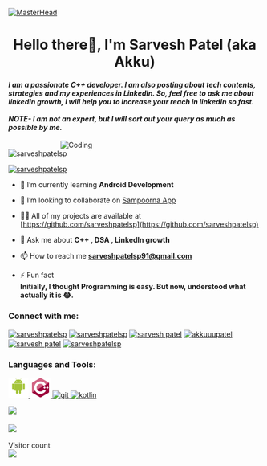 [![MasterHead](https://1.bp.blogspot.com/-7A4WynwLsMw/XbBpCXG8fHI/AAAAAAAAMt4/uOa1bpLskYgrwGbllhSu2SDj_Mig8SXJQCLcBGAsYHQ/s1600/2000_600px.gif)](https://sarveshpatelsp.io)
<h1 align="center">Hello there👋, I'm Sarvesh Patel (aka Akku)</h1>
<h4 align="left"> <I> I am a passionate C++ developer. I am also posting about tech contents, strategies and my experiences in LinkedIn. So, feel free to ask me about linkedIn growth, I will help you to increase your reach in linkedIn so fast.<br><br> NOTE- I am not an expert, but I will sort out your query as much as possible by me.</I></h4>
<img align="right" alt="Coding" width="400" src="https://cdn.dribbble.com/users/1162077/screenshots/3848914/programmer.gif">

<p align="left"> <img src="https://komarev.com/ghpvc/?username=sarveshpatelsp&label=Profile%20views&color=0e75b6&style=flat" alt="sarveshpatelsp" /> </p>

<p align="left"> <a href="https://twitter.com/sarveshpatelsp" target="blank"><img src="https://img.shields.io/twitter/follow/sarveshpatelsp?logo=twitter&style=for-the-badge" alt="sarveshpatelsp" /></a> </p>

- 🌱 I’m currently learning **Android Development**

- 👯 I’m looking to collaborate on [Sampoorna App](https://github.com/OpenLake/Sampoorna)

- 👨‍💻 All of my projects are available at [https://github.com/sarveshpatelsp](https://github.com/sarveshpatelsp)

- 💬 Ask me about **C++ , DSA , LinkedIn growth**

- 📫 How to reach me **sarveshpatelsp91@gmail.com**

- ⚡ Fun fact <br> **Initially, I thought Programming is easy. But now, understood what actually it is 😂.**

<h3 align="left">Connect with me:</h3>
<p align="left">
<a href="https://twitter.com/sarveshpatelsp" target="blank"><img align="center" src="https://raw.githubusercontent.com/rahuldkjain/github-profile-readme-generator/master/src/images/icons/Social/twitter.svg" alt="sarveshpatelsp" height="30" width="40" /></a>
<a href="https://linkedin.com/in/sarveshpatelsp" target="blank"><img align="center" src="https://raw.githubusercontent.com/rahuldkjain/github-profile-readme-generator/master/src/images/icons/Social/linked-in-alt.svg" alt="sarveshpatelsp" height="30" width="40" /></a>
<a href="https://fb.com/sarvesh patel" target="blank"><img align="center" src="https://raw.githubusercontent.com/rahuldkjain/github-profile-readme-generator/master/src/images/icons/Social/facebook.svg" alt="sarvesh patel" height="30" width="40" /></a>
<a href="https://instagram.com/akkuuupatel" target="blank"><img align="center" src="https://raw.githubusercontent.com/rahuldkjain/github-profile-readme-generator/master/src/images/icons/Social/instagram.svg" alt="akkuuupatel" height="30" width="40" /></a>
<a href="https://www.youtube.com/c/sarvesh patel" target="blank"><img align="center" src="https://raw.githubusercontent.com/rahuldkjain/github-profile-readme-generator/master/src/images/icons/Social/youtube.svg" alt="sarvesh patel" height="30" width="40" /></a>
<a href="https://www.leetcode.com/sarveshpatelsp" target="blank"><img align="center" src="https://raw.githubusercontent.com/rahuldkjain/github-profile-readme-generator/master/src/images/icons/Social/leet-code.svg" alt="sarveshpatelsp" height="30" width="40" /></a>
</p>

<h3 align="left">Languages and Tools:</h3>
<p align="left"> <a href="https://developer.android.com" target="_blank" rel="noreferrer"> <img src="https://raw.githubusercontent.com/devicons/devicon/master/icons/android/android-original-wordmark.svg" alt="android" width="40" height="40"/> </a> <a href="https://www.w3schools.com/cpp/" target="_blank" rel="noreferrer"> <img src="https://raw.githubusercontent.com/devicons/devicon/master/icons/cplusplus/cplusplus-original.svg" alt="cplusplus" width="40" height="40"/> </a> <a href="https://git-scm.com/" target="_blank" rel="noreferrer"> <img src="https://www.vectorlogo.zone/logos/git-scm/git-scm-icon.svg" alt="git" width="40" height="40"/> </a> <a href="https://kotlinlang.org" target="_blank" rel="noreferrer"> <img src="https://www.vectorlogo.zone/logos/kotlinlang/kotlinlang-icon.svg" alt="kotlin" width="40" height="40"/> </a> </p>

<!-- <p><img align="left" src="https://github-readme-stats.vercel.app/api/top-langs?username=sarveshpatelsp&show_icons=true&locale=en&layout=compact" alt="sarveshpatelsp" /></p> -->

<!-- <p>&nbsp;</p> -->

<p align="left">

  <img height="150" src="https://github-readme-stats.vercel.app/api?username=sarveshpatelsp&theme=react&show_icons=true&hide=stars&count_private=true" />
  <br><br>
  <img height="172" src ="http://github-readme-streak-stats.herokuapp.com?user=sarveshpatelsp&theme=react" />
</p>

<p align="centre"> 
  Visitor count<br>
  <img src="https://profile-counter.glitch.me/sarveshpatelsp/count.svg" />
</p>
